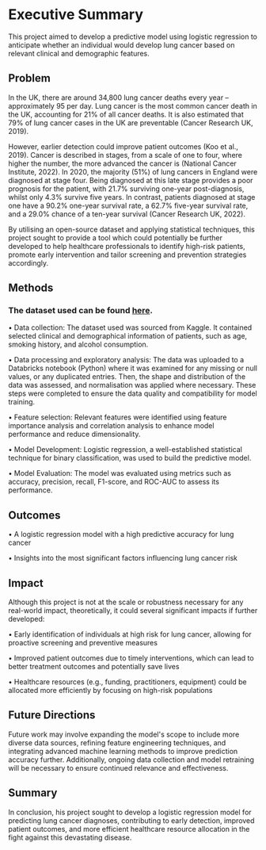 # Executive Summary

This project aimed to develop a predictive model using logistic regression to anticipate whether an individual would develop lung cancer based on relevant clinical and demographic features. 

## Problem

In the UK, there are around 34,800 lung cancer deaths every year – approximately 95 per day. Lung cancer is the most common cancer death in the UK, accounting for 21% of all cancer deaths. It is also estimated that 79% of lung cancer cases in the UK are preventable (Cancer Research UK, 2019).  

However, earlier detection could improve patient outcomes (Koo et al., 2019). Cancer is described in stages, from a scale of one to four, where higher the number, the more advanced the cancer is (National Cancer Institute, 2022). In 2020, the majority (51%) of lung cancers in England were diagnosed at stage four. Being diagnosed at this late stage provides a poor prognosis for the patient, with 21.7% surviving one-year post-diagnosis, whilst only 4.3% survive five years. In contrast, patients diagnosed at stage one have a 90.2% one-year survival rate, a 62.7% five-year survival rate, and a 29.0% chance of a ten-year survival (Cancer Research UK, 2022).

By utilising an open-source dataset and applying statistical techniques, this project sought to provide a tool which could potentially be further developed to help healthcare professionals to identify high-risk patients, promote early intervention and tailor screening and prevention strategies accordingly.

## Methods

### The dataset used can be found [here](https://github.com/BP0268119/Portfolio/blob/main/Data%20Science%20Project/lung_cancer_data.csv).

•	Data collection: 
The dataset used was sourced from Kaggle. It contained selected clinical and demographical information of patients, such as age, smoking history, and alcohol consumption. 

•	Data processing and exploratory analysis: 
The data was uploaded to a Databricks notebook (Python) where it was examined for any missing or null values, or any duplicated entries. Then, the shape and distribution of the data was assessed, and normalisation was applied where necessary. These steps were completed to ensure the data quality and compatibility for model training.

•	Feature selection:
Relevant features were identified using feature importance analysis and correlation analysis to enhance model performance and reduce dimensionality.

•	Model Development: 
Logistic regression, a well-established statistical technique for binary classification, was used to build the predictive model. 

•	Model Evaluation: 
The model was evaluated using metrics such as accuracy, precision, recall, F1-score, and ROC-AUC to assess its performance.


## Outcomes

•	A logistic regression model with a high predictive accuracy for lung cancer

•	Insights into the most significant factors influencing lung cancer risk


## Impact

Although this project is not at the scale or robustness necessary for any real-world impact, theoretically, it could several significant impacts if further developed:

•	Early identification of individuals at high risk for lung cancer, allowing for proactive screening and preventive measures

•	Improved patient outcomes due to timely interventions, which can lead to better treatment outcomes and potentially save lives

•	Healthcare resources (e.g., funding, practitioners, equipment) could be allocated more efficiently by focusing on high-risk populations

## Future Directions

Future work may involve expanding the model's scope to include more diverse data sources, refining feature engineering techniques, and integrating advanced machine learning methods to improve prediction accuracy further. Additionally, ongoing data collection and model retraining will be necessary to ensure continued relevance and effectiveness.

## Summary

In conclusion, his project sought to develop a logistic regression model for predicting lung cancer diagnoses, contributing to early detection, improved patient outcomes, and more efficient healthcare resource allocation in the fight against this devastating disease.
